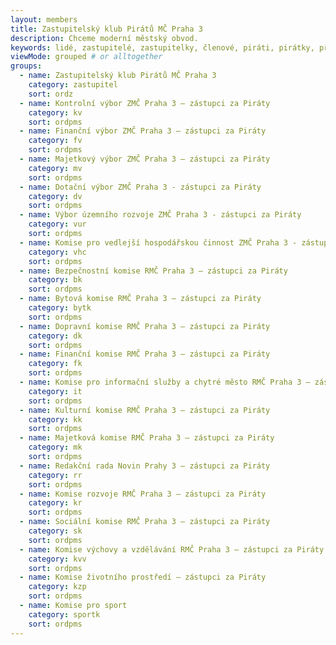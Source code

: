 ```yaml
--- 
layout: members
title: Zastupitelský klub Pirátů MČ Praha 3
description: Chceme moderní městský obvod.
keywords: lidé, zastupitelé, zastupitelky, členové, piráti, pirátky, příznivci
viewMode: grouped # or alltogether
groups:
  - name: Zastupitelský klub Pirátů MČ Praha 3
    category: zastupitel
    sort: ordz
  - name: Kontrolní výbor ZMČ Praha 3 – zástupci za Piráty
    category: kv
    sort: ordpms
  - name: Finanční výbor ZMČ Praha 3 – zástupci za Piráty
    category: fv
    sort: ordpms 
  - name: Majetkový výbor ZMČ Praha 3 – zástupci za Piráty
    category: mv
    sort: ordpms
  - name: Dotační výbor ZMČ Praha 3 - zástupci za Piráty
    category: dv
    sort: ordpms
  - name: Výbor územního rozvoje ZMČ Praha 3 - zástupci za Piráty
    category: vur
    sort: ordpms
  - name: Komise pro vedlejší hospodářskou činnost ZMČ Praha 3 - zástupci za Piráty
    category: vhc
    sort: ordpms
  - name: Bezpečnostní komise RMČ Praha 3 – zástupci za Piráty
    category: bk
    sort: ordpms
  - name: Bytová komise RMČ Praha 3 – zástupci za Piráty
    category: bytk
    sort: ordpms
  - name: Dopravní komise RMČ Praha 3 – zástupci za Piráty
    category: dk
    sort: ordpms
  - name: Finanční komise RMČ Praha 3 – zástupci za Piráty
    category: fk
    sort: ordpms
  - name: Komise pro informační služby a chytré město RMČ Praha 3 – zástupci za Piráty
    category: it
    sort: ordpms
  - name: Kulturní komise RMČ Praha 3 – zástupci za Piráty
    category: kk
    sort: ordpms
  - name: Majetková komise RMČ Praha 3 – zástupci za Piráty
    category: mk
    sort: ordpms
  - name: Redakční rada Novin Prahy 3 – zástupci za Piráty
    category: rr
    sort: ordpms
  - name: Komise rozvoje RMČ Praha 3 – zástupci za Piráty
    category: kr
    sort: ordpms
  - name: Sociální komise RMČ Praha 3 – zástupci za Piráty
    category: sk
    sort: ordpms
  - name: Komise výchovy a vzdělávání RMČ Praha 3 – zástupci za Piráty
    category: kvv
    sort: ordpms
  - name: Komise životního prostředí – zástupci za Piráty
    category: kzp
    sort: ordpms
  - name: Komise pro sport
    category: sportk
    sort: ordpms
---
```

